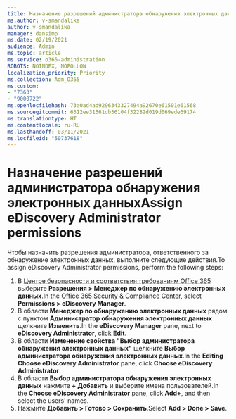 ```yaml
---
title: Назначение разрешений администратора обнаружения электронных данных
ms.author: v-smandalika
author: v-smandalika
manager: dansimp
ms.date: 02/19/2021
audience: Admin
ms.topic: article
ms.service: o365-administration
ROBOTS: NOINDEX, NOFOLLOW
localization_priority: Priority
ms.collection: Adm_O365
ms.custom:
- "7363"
- "9000722"
ms.openlocfilehash: 73a0ad4ad9296343327494a92670e61501e61568
ms.sourcegitcommit: 6312ee31561db36104f32282d019d069ede69174
ms.translationtype: HT
ms.contentlocale: ru-RU
ms.lasthandoff: 03/11/2021
ms.locfileid: "50737618"
---
```

# <a name="assign-ediscovery-administrator-permissions"></a><span data-ttu-id="b0377-102">Назначение разрешений администратора обнаружения электронных данных</span><span class="sxs-lookup"><span data-stu-id="b0377-102">Assign eDiscovery Administrator permissions</span></span>

<span data-ttu-id="b0377-103">Чтобы назначить разрешения администратора, ответственного за обнаружение электронных данных, выполните следующие действия.</span><span class="sxs-lookup"><span data-stu-id="b0377-103">To assign eDiscovery Administrator permissions, perform the following steps:</span></span>

1. <span data-ttu-id="b0377-104">В [Центре безопасности и соответствия требованиям Office 365](https://sip.protection.office.com/) выберите **Разрешения > Менеджер по обнаружению электронных данных**.</span><span class="sxs-lookup"><span data-stu-id="b0377-104">In the [Office 365 Security & Compliance Center](https://sip.protection.office.com/), select **Permissions > eDiscovery Manager**.</span></span>
2. <span data-ttu-id="b0377-105">В области **Менеджер по обнаружению электронных данных** рядом с пунктом **Администратор обнаружения электронных данных** щелкните **Изменить**.</span><span class="sxs-lookup"><span data-stu-id="b0377-105">In the **eDiscovery Manager** pane, next to **eDiscovery Administrator**, click **Edit**.</span></span>
3. <span data-ttu-id="b0377-106">В области **Изменение свойства "Выбор администратора обнаружения электронных данных"** щелкните **Выбор администратора обнаружения электронных данных**.</span><span class="sxs-lookup"><span data-stu-id="b0377-106">In the **Editing Choose eDiscovery Administrator** pane, click **Choose eDiscovery Administrator**.</span></span>
4. <span data-ttu-id="b0377-107">В области **Выбор администратора обнаружения электронных данных** нажмите **+ Добавить** и выберите имена пользователей.</span><span class="sxs-lookup"><span data-stu-id="b0377-107">In the **Choose eDiscovery Administrator** pane, click **Add+**, and then select the users' names.</span></span>
5. <span data-ttu-id="b0377-108">Нажмите **Добавить > Готово > Сохранить**.</span><span class="sxs-lookup"><span data-stu-id="b0377-108">Select **Add > Done > Save**.</span></span>